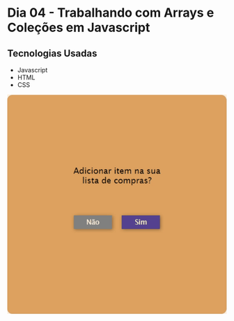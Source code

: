 # Dia 04 - Trabalhando com Arrays e Coleções em Javascript

## Tecnologias Usadas

*   Javascript
* HTML
* CSS

![Mini Formulário](./day_5.gif?raw=true "Mini Formulário")
